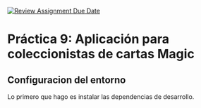 [![Review Assignment Due Date](https://classroom.github.com/assets/deadline-readme-button-24ddc0f5d75046c5622901739e7c5dd533143b0c8e959d652212380cedb1ea36.svg)](https://classroom.github.com/a/T5K9tzcv)


# Práctica 9: Aplicación para coleccionistas de cartas Magic

## Configuracion del entorno 
Lo primero que hago es instalar las dependencias de desarrollo.
